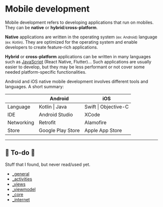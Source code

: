 # Mobile development 

<div class="row row-cols-md-2"><div>

Mobile development refers to developing applications that run on mobiles. They can be **native** or **hybrid**/**cross-platform**.

**Native** applications are written in the operating system <small>(ex: Android)</small> language <small>(ex: Kotlin)</small>. They are optimized for the operating system and enable developers to create feature-rich applications.

**Hybrid** or **cross-platform** applications can be written in many languages such as [JavaScript](/programming-languages/web/javascript/_general/index.md) (React Native, Flutter)... Such applications are usually easier to develop, but they may be less performant or not cover some needed platform-specific functionalities.
</div><div>

Android and iOS native mobile development involves different tools and languages. A short summary:

|            | Android           | iOS                  |
|------------|-------------------|----------------------|
| Language   | Kotlin \| Java    | Swift \| Objective-C |
| IDE        | Android Studio    | XCode                |
| Networking | Retrofit          | Alamofire            |
| Store      | Google Play Store | Apple App Store      |
</div></div>

<hr class="sep-both">

## 👻 To-do 👻

Stuff that I found, but never read/used yet.

<div class="row row-cols-md-2"><div>

* [_general](../_knowledge/index.md)
* [_activities](../activities/index.md)
* [_views](../views/index.md)
* [_viewmodel](../viewmodel/index.md)
* [_core](../core/index.md)
* [_internet](../internet/index.md)
</div><div>


</div></div>